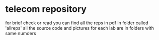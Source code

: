# telecom repository
for brief check or read 
you can find all the reps in pdf in folder called 'allreps'
all the source code and pictures for each lab are in folders 
with same numders   

